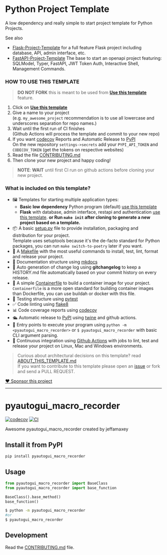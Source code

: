 
# Python Project Template

A low dependency and really simple to start project template for Python Projects.

See also 
- [Flask-Project-Template](https://github.com/rochacbruno/flask-project-template/) for a full feature Flask project including database, API, admin interface, etc.
- [FastAPI-Project-Template](https://github.com/rochacbruno/fastapi-project-template/) The base to start an openapi project featuring: SQLModel, Typer, FastAPI, JWT Token Auth, Interactive Shell, Management Commands.

### HOW TO USE THIS TEMPLATE

> **DO NOT FORK** this is meant to be used from **[Use this template](https://github.com/rochacbruno/python-project-template/generate)** feature.

1. Click on **[Use this template](https://github.com/rochacbruno/python-project-template/generate)**
3. Give a name to your project  
   (e.g. `my_awesome_project` recommendation is to use all lowercase and underscores separation for repo names.)
3. Wait until the first run of CI finishes  
   (Github Actions will process the template and commit to your new repo)
4. If you want [codecov](https://about.codecov.io/sign-up/) Reports and Automatic Release to [PyPI](https://pypi.org)  
  On the new repository `settings->secrets` add your `PYPI_API_TOKEN` and `CODECOV_TOKEN` (get the tokens on respective websites)
4. Read the file [CONTRIBUTING.md](CONTRIBUTING.md)
5. Then clone your new project and happy coding!

> **NOTE**: **WAIT** until first CI run on github actions before cloning your new project.

### What is included on this template?

- 🖼️ Templates for starting multiple application types:
  * **Basic low dependency** Python program (default) [use this template](https://github.com/rochacbruno/python-project-template/generate)
  * **Flask** with database, admin interface, restapi and authentication [use this template](https://github.com/rochacbruno/flask-project-template/generate).
  **or Run `make init` after cloning to generate a new project based on a template.**
- 📦 A basic [setup.py](setup.py) file to provide installation, packaging and distribution for your project.  
  Template uses setuptools because it's the de-facto standard for Python packages, you can run `make switch-to-poetry` later if you want.
- 🤖 A [Makefile](Makefile) with the most useful commands to install, test, lint, format and release your project.
- 📃 Documentation structure using [mkdocs](http://www.mkdocs.org)
- 💬 Auto generation of change log using **gitchangelog** to keep a HISTORY.md file automatically based on your commit history on every release.
- 🐋 A simple [Containerfile](Containerfile) to build a container image for your project.  
  `Containerfile` is a more open standard for building container images than Dockerfile, you can use buildah or docker with this file.
- 🧪 Testing structure using [pytest](https://docs.pytest.org/en/latest/)
- ✅ Code linting using [flake8](https://flake8.pycqa.org/en/latest/)
- 📊 Code coverage reports using [codecov](https://about.codecov.io/sign-up/)
- 🛳️ Automatic release to [PyPI](https://pypi.org) using [twine](https://twine.readthedocs.io/en/latest/) and github actions.
- 🎯 Entry points to execute your program using `python -m <pyautogui_macro_recorder>` or `$ pyautogui_macro_recorder` with basic CLI argument parsing.
- 🔄 Continuous integration using [Github Actions](.github/workflows/) with jobs to lint, test and release your project on Linux, Mac and Windows environments.

> Curious about architectural decisions on this template? read [ABOUT_THIS_TEMPLATE.md](ABOUT_THIS_TEMPLATE.md)  
> If you want to contribute to this template please open an [issue](https://github.com/rochacbruno/python-project-template/issues) or fork and send a PULL REQUEST.

[❤️ Sponsor this project](https://github.com/sponsors/rochacbruno/)

<!--  DELETE THE LINES ABOVE THIS AND WRITE YOUR PROJECT README BELOW -->

---
# pyautogui_macro_recorder

[![codecov](https://codecov.io/gh/jeffamaxey/pyautogui-macro-recorder/branch/main/graph/badge.svg?token=pyautogui-macro-recorder_token_here)](https://codecov.io/gh/jeffamaxey/pyautogui-macro-recorder)
[![CI](https://github.com/jeffamaxey/pyautogui-macro-recorder/actions/workflows/main.yml/badge.svg)](https://github.com/jeffamaxey/pyautogui-macro-recorder/actions/workflows/main.yml)

Awesome pyautogui_macro_recorder created by jeffamaxey

## Install it from PyPI

```bash
pip install pyautogui_macro_recorder
```

## Usage

```py
from pyautogui_macro_recorder import BaseClass
from pyautogui_macro_recorder import base_function

BaseClass().base_method()
base_function()
```

```bash
$ python -m pyautogui_macro_recorder
#or
$ pyautogui_macro_recorder
```

## Development

Read the [CONTRIBUTING.md](CONTRIBUTING.md) file.
